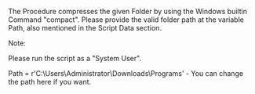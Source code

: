 The Procedure compresses the given Folder by using the Windows builtin Command "compact". Please provide the valid folder path at the variable Path, also mentioned in the Script Data section.

Note:

Please run the script as a "System User".

 

Path = r'C:\Users\Administrator\Downloads\Programs' - You can change the path here if you want.